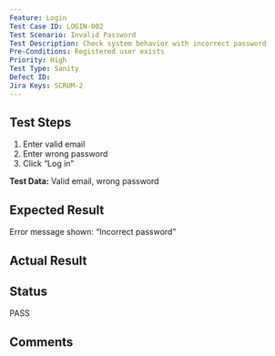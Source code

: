 ```yaml
---
Feature: Login
Test Case ID: LOGIN-002
Test Scenario: Invalid Password
Test Description: Check system behavior with incorrect password
Pre-Conditions: Registered user exists
Priority: High
Test Type: Sanity
Defect ID: 
Jira Keys: SCRUM-2
---
```


## Test Steps
1. Enter valid email
2. Enter wrong password
3. Click “Log in”

**Test Data:** Valid email, wrong password

## Expected Result
Error message shown: “Incorrect password”

## Actual Result


## Status
PASS

## Comments

